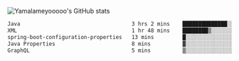 ![Yamalameyooooo's GitHub stats](https://github-readme-stats.vercel.app/api?username=yamalameyooooo&theme=transparent&show_icons=true\&show=reviews,discussions_started,discussions_answered,prs_merged,prs_merged_percentage)

<!--START_SECTION:waka-->

```txt
Java                                   3 hrs 2 mins    ██████████████░░░░░░░░░░░   56.10 %
XML                                    1 hr 48 mins    ████████▒░░░░░░░░░░░░░░░░   33.33 %
spring-boot-configuration-properties   13 mins         █░░░░░░░░░░░░░░░░░░░░░░░░   04.16 %
Java Properties                        8 mins          ▓░░░░░░░░░░░░░░░░░░░░░░░░   02.58 %
GraphQL                                5 mins          ▒░░░░░░░░░░░░░░░░░░░░░░░░   01.57 %
```

<!--END_SECTION:waka-->
